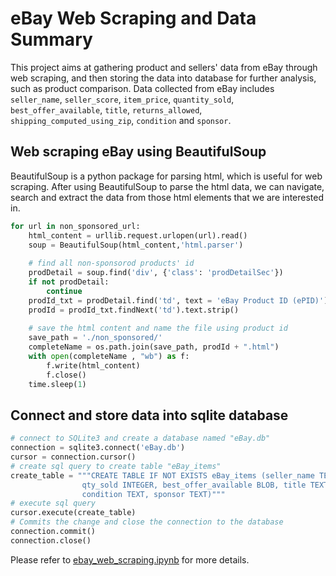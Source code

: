 # eBay Web Scraping and Data Summary

This project aims at gathering product and sellers' data from eBay through web scraping, and then storing the data into database for further analysis, such as product comparison. Data collected from eBay includes `seller_name`, `seller_score`, `item_price`, `quantity_sold`, `best_offer_available`, `title`, `returns_allowed`, `shipping_computed_using_zip`, `condition` and `sponsor`. 

## Web scraping eBay using BeautifulSoup
BeautifulSoup is a python package for parsing html, which is useful for web scraping. After using BeautifulSoup to parse the html data, we can navigate, search and extract the data from those html elements that we are interested in.

```python
for url in non_sponsored_url:
    html_content = urllib.request.urlopen(url).read()
    soup = BeautifulSoup(html_content,'html.parser')
    
    # find all non-sponsorod products' id
    prodDetail = soup.find('div', {'class': 'prodDetailSec'})
    if not prodDetail:
        continue
    prodId_txt = prodDetail.find('td', text = 'eBay Product ID (ePID)')
    prodId = prodId_txt.findNext('td').text.strip()
    
    # save the html content and name the file using product id
    save_path = './non_sponsored/'
    completeName = os.path.join(save_path, prodId + ".html")
    with open(completeName , "wb") as f:
        f.write(html_content)
        f.close()
    time.sleep(1)
```

## Connect and store data into sqlite database

```python
# connect to SQLite3 and create a database named "eBay.db"
connection = sqlite3.connect('eBay.db')
cursor = connection.cursor()
# create sql query to create table "eBay_items"
create_table = """CREATE TABLE IF NOT EXISTS eBay_items (seller_name TEXT, seller_score REAL, item_price INTEGER,
                qty_sold INTEGER, best_offer_available BLOB, title TEXT, returns_allowed BLOB, shipping_computed BLOB,
                condition TEXT, sponsor TEXT)"""
# execute sql query
cursor.execute(create_table)
# Commits the change and close the connection to the database
connection.commit()
connection.close()
```

Please refer to [ebay_web_scraping.ipynb](./eBay_web_scraping.ipynb) for more details.